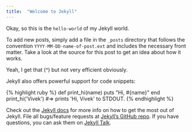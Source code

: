 ```yaml
---
title:  "Welcome to Jekyll"
---
```

Okay, so this is the `hello-world` of my Jekyll world.

To add new posts, simply add a file in the `_posts` directory that follows the convention `YYYY-MM-DD-name-of-post.ext` and includes the necessary front matter. Take a look at the source for this post to get an idea about how it works.

Yeah, I get that (^) but not very efficient obviously.

Jekyll also offers powerful support for code snippets:

{% highlight ruby %}
def print_hi(name)
  puts "Hi, #{name}"
end
print_hi('Vivek')
#=> prints 'Hi, Vivek' to STDOUT.
{% endhighlight %}

Check out the [Jekyll docs][jekyll-docs] for more info on how to get the most out of Jekyll. File all bugs/feature requests at [Jekyll’s GitHub repo][jekyll-gh]. If you have questions, you can ask them on [Jekyll Talk][jekyll-talk].

[jekyll-docs]: http://jekyllrb.com/docs/home
[jekyll-gh]:   https://github.com/jekyll/jekyll
[jekyll-talk]: https://talk.jekyllrb.com/

